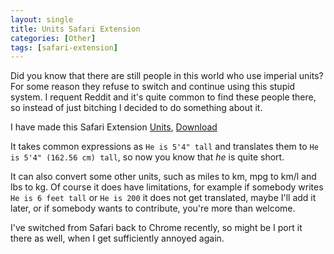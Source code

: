```yaml
---
layout: single
title: Units Safari Extension
categories: [Other]
tags: [safari-extension]
---
```


Did you know that there are still people in this world who use imperial units?
For some reason they refuse to switch and continue using this stupid system.
I requent Reddit and it's quite common to find these people there, so instead
of just bitching I decided to do something about it.

I have made this Safari Extension [Units](https://github.com/mirosval/Units-Safari-Extension),
[Download](https://github.com/mirosval/Units-Safari-Extension/blob/master/units.safariextz?raw=true)

It takes common expressions as `He is 5'4" tall` and translates them to `He is 5'4" (162.56 cm) tall`,
so now you know that *he* is quite short.

It can also convert some other units, such as miles to km, mpg to km/l and lbs to kg. Of course it
does have limitations, for example if somebody writes `He is 6 feet tall` or `He is 200` it does not 
get translated, maybe I'll add it later, or if somebody wants to contribute, you're more than
welcome.

I've switched from Safari back to Chrome recently, so might be I port it there as well,
when I get sufficiently annoyed again.
